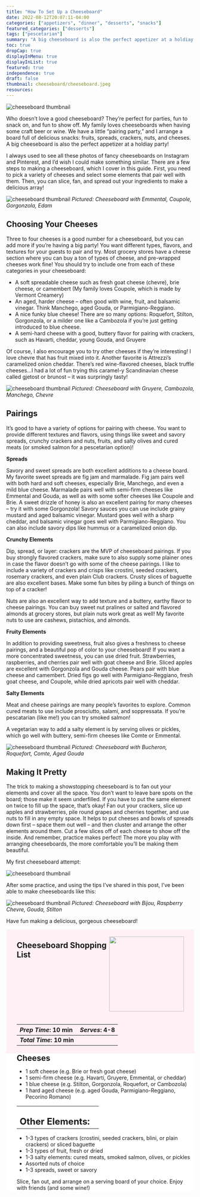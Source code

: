 ```yaml
---
title: "How To Set Up a Cheeseboard"
date: 2022-08-12T20:07:11-04:00
categories: ["appetizers", "dinner", "desserts", "snacks"]
featured_categories: ["desserts"]
tags: ["pescetarian"]
summary: "A big cheeseboard is also the perfect appetizer at a holdiay party! I always used to see all these photos of fancy cheeseboards on Instagram and Pinterest, and I’d wish I could make something similar. There are a few steps to making a cheeseboard, which I cover in this guide. "
toc: true
dropCap: true
displayInMenu: true
displayInList: true
featured: true
independence: true
draft: false
thumbnail: cheeseboard/cheeseboard.jpeg
resources:
---
```


![cheeseboard thumbnail](../../cheeseboard/cheeseboard.jpeg)

Who doesn’t love a good cheeseboard? They’re perfect for parties, fun to snack on, and fun to show off. My family loves cheeseboards when having some craft beer or wine. We have a little “pairing party,” and I arrange a board full of delicious snacks: fruits, spreads, crackers, nuts, and cheeses. A big cheeseboard is also the perfect appetizer at a holdiay party!

I always used to see all these photos of fancy cheeseboards on Instagram and Pinterest, and I’d wish I could make something similar. There are a few steps to making a cheeseboard, which I cover in this guide. First, you need to pick a variety of cheeses and select some elements that pair well with them. Then, you can slice, fan, and spread out your ingredients to make a delicious array!

![cheeseboard thumbnail](../../cheeseboard/cheeseboard-1.jpeg)
_Pictured: Cheeseboard with Emmental, Coupole, Gorgonzola, Edam_

## Choosing Your Cheeses

Three to four cheeses is a good number for a cheeseboard, but you can add more if you’re having a big party! You want different types, flavors, and textures for your guests to pair and try. Most grocery stores have a cheese section where you can buy a ton of types of cheese, and pre-wrapped cheeses work fine! You should try to include one from each of these categories in your cheeseboard:

- A soft spreadable cheese such as fresh goat cheese (chevre), brie cheese, or camembert (My family loves Coupole, which is made by Vermont Creamery)
- An aged, harder cheese – often good with wine, fruit, and balsamic vinegar. Think Manchego, aged Gouda, or Parmigiano-Reggiano.
- A nice funky blue cheese! There are so many options: Roquefort, Stilton, Gorgonzola, or a milder one like a Cambozola if you’re just getting introduced to blue cheese.
- A semi-hard cheese with a good, buttery flavor for pairing with crackers, such as Havarti, cheddar, young Gouda, and Gruyere

Of course, I also encourage you to try other cheeses if they’re interesting! I love chevre that has fruit mixed into it. Another favorite is Attrezzi’s caramelized onion cheddar. There’s red wine-flavored cheeses, black truffle cheeses…I had a lot of fun trying this caramel-y Scandinavian cheese called gjetost or brunost – it was surpringly tasty!

![cheeseboard thumbnail](../../cheeseboard/cheeseboard-2.jpeg)
_Pictured: Cheeseboard with Gruyere, Cambozola, Manchego, Chevre_

## Pairings

It’s good to have a variety of options for pairing with cheese. You want to provide different textures and flavors, using things like sweet and savory spreads, crunchy crackers and nuts, fruits, and salty olives and cured meats (or smoked salmon for a pescetarian option)!

**Spreads**

Savory and sweet spreads are both excellent additions to a cheese board. My favorite sweet spreads are fig jam and marmalade. Fig jam pairs well with both hard and soft cheeses, especially Brie, Manchego, and even a mild blue cheese. Marmalade pairs well with semi-firm cheeses like Emmental and Gouda, as well as with some softer cheeses like Coupole and Brie. A sweet drizzle of honey is also an excellent pairing for many cheeses – try it with some Gorgonzola! Savory sauces you can use include grainy mustard and aged balsamic vinegar. Mustard goes well with a sharp cheddar, and balsamic vinegar goes well with Parmigiano-Reggiano. You can also include savory dips like hummus or a caramelized onion dip.

**Crunchy Elements**

Dip, spread, or layer: crackers are the MVP of cheeseboard pairings. If you buy strongly flavored crackers, make sure to also supply some plainer ones in case the flavor doesn’t go with some of the cheese pairings. I like to include a variety of crackers and crisps like crostini, seeded crackers, rosemary crackers, and even plain Club crackers. Crusty slices of baguette are also excellent bases. Make some fun bites by piling a bunch of things on top of a cracker!

Nuts are also an excellent way to add texture and a buttery, earthy flavor to cheese pairings. You can buy sweet nut pralines or salted and flavored almonds at grocery stores, but plain nuts work great as well! My favorite nuts to use are cashews, pistachios, and almonds.

**Fruity Elements**

In addition to providing sweetness, fruit also gives a freshness to cheese pairings, and a beautiful pop of color to your cheeseboard! If you want a more concentrated sweetness, you can use dried fruit. Strawberries, raspberries, and cherries pair well with goat cheese and Brie. Sliced apples are excellent with Gorgonzola and Gouda cheese. Pears pair with blue cheese and camembert. Dried figs go well with Parmigiano-Reggiano, fresh goat cheese, and Coupole, while dried apricots pair well with cheddar.

**Salty Elements**

Meat and cheese pairings are many people’s favorites to explore. Common cured meats to use include prosciutto, salami, and soppressata. If you’re pescatarian (like me!) you can try smoked salmon!

A vegetarian way to add a salty element is by serving olives or pickles, which go well with buttery, semi-firm cheeses like Comte or Emmental.

![cheeseboard thumbnail](../../cheeseboard/cheeseboard-3.jpeg)
_Pictured: Cheeseboard with Bucheron, Roquefort, Comte, Aged Gouda_

## Making It Pretty

The trick to making a showstopping cheeseboard is to fan out your elements and cover all the space. You don’t want to leave bare spots on the board; those make it seem underfilled. If you have to put the same element on twice to fill up the space, that’s okay! Fan out your crackers, slice up apples and strawberries, pile round grapes and cherries together, and use nuts to fill in any empty space. It helps to put cheeses and bowls of spreads down first – space them out well – and then cluster and arrange the other elements around them. Cut a few slices off of each cheese to show off the inside. And remember, practice makes perfect! The more you play with arranging cheeseboards, the more comfortable you’ll be making them beautiful.

My first cheeseboard attempt:

![cheeseboard thumbnail](../../cheeseboard/cheeseboard-before.jpeg)

After some practice, and using the tips I’ve shared in this post, I’ve been able to make cheeseboards like this:

![cheeseboard thumbnail](../../cheeseboard/cheeseboard.jpeg)
_Pictured: Cheeseboard with Bijou, Raspberry Chevre, Gouda, Stilton_

Have fun making a delicious, gorgeous cheeseboard!

<div style = "background-color: lavenderblush;"  id = "recipe"> 
<div style = "background-color:lavenderblush; padding-left:2em; margin-top:0; margin-bottom:0;">

<div style="display:flex; align-items:center; justify-content:space-between; padding-right:2em"><div style = "margin-bottom:10em;"><h2>Cheeseboard Shopping List</h2><p style = "font-weight: 300;"></p></div><img src="../../cheeseboard/cheeseboard.jpeg"  width="200em" height="200em"></div>

| **_Prep Time_: 10 min** | **_Serves_: 4-8**  |
| :--- | :--- |
| **_Total Time_: 10 min** |    |

</div>
<div style="background-color: white; padding-left:2em; border-width:3px; border-color:lavenderblush; margin-top:0;">
 <div><h2 style = "margin-top:1em; margin-bottom:0;" >Cheeses</h2></div>

- 1 soft cheese (e.g. Brie or fresh goat cheese)
- 1 semi-firm cheese (e.g. Havarti, Gruyere, Emmental, or cheddar)
- 1 blue cheese (e.g. Stilton, Gorgonzola, Roquefort, or Cambozola)
- 1 hard aged cheese (e.g. aged Gouda, Parmigiano-Reggiano, Pecorino Romano)

|   |    |
| :--- | :--- |
| <div><h2 style = "margin-top:1em; margin-bottom:0;" >Other Elements:</h2></div>|   |

- 1-3 types of crackers (crostini, seeded crackers, blini, or plain crackers) or sliced baguette
- 1-3 types of fruit, fresh or dried
- 1-3 salty elements: cured meats, smoked salmon, olives, or pickles
- Assorted nuts of choice
- 1-3 spreads, sweet or savory

Slice, fan out, and arrange on a serving board of your choice. Enjoy with friends (and some wine!)

</div>
</div>
